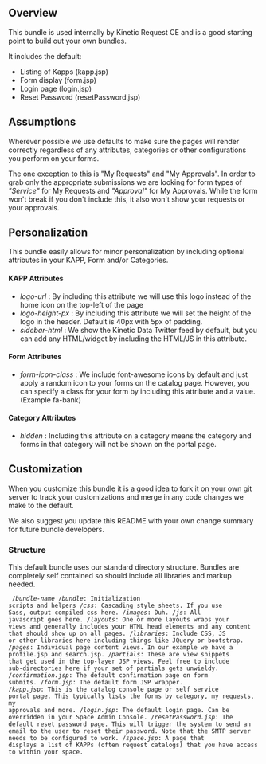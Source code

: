 ## Overview
This bundle is used internally by Kinetic Request CE and is a good starting point to build out your own bundles.

It includes the default:

* Listing of Kapps (kapp.jsp)
* Form display (form.jsp)
* Login page (login.jsp)
* Reset Password (resetPassword.jsp)

## Assumptions
Wherever possible we use defaults to make sure the pages will render correctly regardless of any attributes, categories or other configurations you perform on your forms.

The one exception to this is "My Requests" and "My Approvals".  In order to grab only the appropriate submissions we are looking for form types of _"Service"_ for My Requests and _"Approval"_ for My Approvals.  While the form won't break if you don't include this, it also won't show your requests or your approvals.

## Personalization
This bundle easily allows for minor personalization by including optional attributes in your KAPP, Form and/or Categories.

#### KAPP Attributes
* _logo-url_ : By including this attribute we will use this logo instead of the home icon on the top-left of the page
* _logo-height-px_ : By including this attribute we will set the height of the logo in the header. Default is 40px with 5px of padding.
* _sidebar-html_ : We show the Kinetic Data Twitter feed by default, but you can add any HTML/widget by including the HTML/JS in this attribute.

#### Form Attributes
* _form-icon-class_ : We include font-awesome icons by default and just apply a random icon to your forms on the catalog page.  However, you can specify a class for your form by including this attribute and a value. (Example fa-bank)

#### Category Attributes
* _hidden_ : Including this attribute on a category means the category and forms in that category will not be shown on the portal page.


## Customization
When you customize this bundle it is a good idea to fork it on your own git server to track your customizations and merge in any code changes we make to the default.

We also suggest you update this README with your own change summary for future bundle developers.

### Structure
This default bundle uses our standard directory structure.  Bundles are completely self contained so should include all libraries and markup needed.

<code><pre>
/*bundle-name*
  /*bundle*: Initialization scripts and helpers
  /*css*: Cascading style sheets. If you use Sass, output compiled css here.
  /*images*: Duh.
  /*js*: All javascript goes here.
  /*layouts*: One or more layouts wraps your views and generally includes your HTML head elements and any content that should show up on all pages.
  /*libraries*: Include CSS, JS or other libraries here including things like JQuery or bootstrap.
  /*pages*:  Individual page content views. In our example we have a profile.jsp and search.jsp.
  /*partials*: These are view snippets that get used in the top-layer JSP views. Feel free to include sub-directories here if your set of partials gets unwieldy.
  /*confirmation.jsp*: The default confirmation page on form submits.
  /*form.jsp*: The default form JSP wrapper.
  /*kapp.jsp*: This is the catalog console page or self service portal page.  This typically lists the forms by category, my requests, my approvals and more.
  /*login.jsp*: The default login page. Can be overridden in your Space Admin Console.
  /*resetPassword.jsp*: The default reset password page. This will trigger the system to send an email to the user to reset their password. Note that the SMTP server needs to be configured to work.
  /*space.jsp*: A page that displays a list of KAPPs (often request catalogs) that you have access to within your space.
</pre></code>
